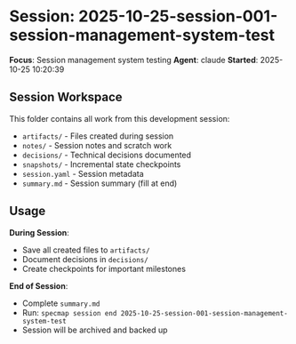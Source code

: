 # Session: 2025-10-25-session-001-session-management-system-test

**Focus**: Session management system testing
**Agent**: claude
**Started**: 2025-10-25 10:20:39

## Session Workspace

This folder contains all work from this development session:

- `artifacts/` - Files created during session
- `notes/` - Session notes and scratch work
- `decisions/` - Technical decisions documented
- `snapshots/` - Incremental state checkpoints
- `session.yaml` - Session metadata
- `summary.md` - Session summary (fill at end)

## Usage

**During Session**:
- Save all created files to `artifacts/`
- Document decisions in `decisions/`
- Create checkpoints for important milestones

**End of Session**:
- Complete `summary.md`
- Run: `specmap session end 2025-10-25-session-001-session-management-system-test`
- Session will be archived and backed up
